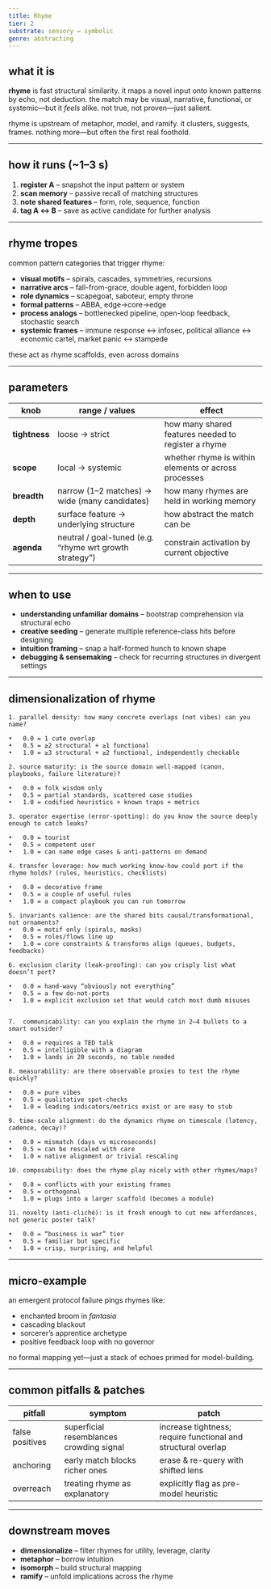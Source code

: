 ```yaml
---
title: Rhyme
tier: 2
substrate: sensory ↔ symbolic
genre: abstracting
---
```


## what it is

**rhyme** is fast structural similarity. it maps a novel input onto known patterns by echo, not deduction. the match may be visual, narrative, functional, or systemic—but it *feels* alike. not true, not proven—just salient.

rhyme is upstream of metaphor, model, and ramify. it clusters, suggests, frames. nothing more—but often the first real foothold.

---

## how it runs (~1–3 s)

1. **register A** – snapshot the input pattern or system  
2. **scan memory** – passive recall of matching structures  
3. **note shared features** – form, role, sequence, function  
4. **tag A ↔ B** – save as active candidate for further analysis  

---

## rhyme tropes

common pattern categories that trigger rhyme:

- **visual motifs** – spirals, cascades, symmetries, recursions  
- **narrative arcs** – fall-from-grace, double agent, forbidden loop  
- **role dynamics** – scapegoat, saboteur, empty throne  
- **formal patterns** – ABBA, edge→core→edge  
- **process analogs** – bottlenecked pipeline, open-loop feedback, stochastic search  
- **systemic frames** – immune response ↔ infosec, political alliance ↔ economic cartel, market panic ↔ stampede  

these act as rhyme scaffolds, even across domains  

---

## parameters

| knob          | range / values                                          | effect                                                |
|---------------|----------------------------------------------------------|--------------------------------------------------------|
| **tightness**  | loose → strict                                           | how many shared features needed to register a rhyme   |
| **scope**      | local → systemic                                         | whether rhyme is within elements or across processes  |
| **breadth**    | narrow (1–2 matches) → wide (many candidates)           | how many rhymes are held in working memory            |
| **depth**      | surface feature → underlying structure                   | how abstract the match can be                         |
| **agenda**     | neutral / goal-tuned (e.g. “rhyme wrt growth strategy”) | constrain activation by current objective             |

---

## when to use

- **understanding unfamiliar domains** – bootstrap comprehension via structural echo  
- **creative seeding** – generate multiple reference-class hits before designing  
- **intuition framing** – snap a half-formed hunch to known shape  
- **debugging & sensemaking** – check for recurring structures in divergent settings  

---
## dimensionalization of rhyme

    1. parallel density: how many concrete overlaps (not vibes) can you name?

	•	0.0 = 1 cute overlap
	•	0.5 = ≥2 structural + ≥1 functional
	•	1.0 = ≥3 structural + ≥2 functional, independently checkable

    2. source maturity: is the source domain well-mapped (canon, playbooks, failure literature)?

	•	0.0 = folk wisdom only
	•	0.5 = partial standards, scattered case studies
	•	1.0 = codified heuristics + known traps + metrics

    3. operator expertise (error-spotting): do you know the source deeply enough to catch leaks?

	•	0.0 = tourist
	•	0.5 = competent user
	•	1.0 = can name edge cases & anti-patterns on demand

    4. transfer leverage: how much working know-how could port if the rhyme holds? (rules, heuristics, checklists)

	•	0.0 = decorative frame
	•	0.5 = a couple of useful rules
	•	1.0 = a compact playbook you can run tomorrow

    5. invariants salience: are the shared bits causal/transformational, not ornaments?
	•	0.0 = motif only (spirals, masks)
	•	0.5 = roles/flows line up
	•	1.0 = core constraints & transforms align (queues, budgets, feedbacks)

    6. exclusion clarity (leak-proofing): can you crisply list what doesn’t port?

	•	0.0 = hand-wavy “obviously not everything”
	•	0.5 = a few do-not-ports
	•	1.0 = explicit exclusion set that would catch most dumb misuses


    7.  communicability: can you explain the rhyme in 2–4 bullets to a smart outsider?

	•	0.0 = requires a TED talk
	•	0.5 = intelligible with a diagram
	•	1.0 = lands in 20 seconds, no table needed

    8. measurability: are there observable proxies to test the rhyme quickly?

	•	0.0 = pure vibes
	•	0.5 = qualitative spot-checks
	•	1.0 = leading indicators/metrics exist or are easy to stub

    9. time-scale alignment: do the dynamics rhyme on timescale (latency, cadence, decay)?

	•	0.0 = mismatch (days vs microseconds)
	•	0.5 = can be rescaled with care
	•	1.0 = native alignment or trivial rescaling

    10. composability: does the rhyme play nicely with other rhymes/maps?

	•	0.0 = conflicts with your existing frames
	•	0.5 = orthogonal
	•	1.0 = plugs into a larger scaffold (becomes a module)

    11. novelty (anti-cliché): is it fresh enough to cut new affordances, not generic poster talk?

	•	0.0 = “business is war” tier
	•	0.5 = familiar but specific
	•	1.0 = crisp, surprising, and helpful

---

## micro-example

an emergent protocol failure pings rhymes like:
- enchanted broom in *fantasia*  
- cascading blackout  
- sorcerer’s apprentice archetype  
- positive feedback loop with no governor  

no formal mapping yet—just a stack of echoes primed for model-building.

---

## common pitfalls & patches

| pitfall         | symptom                                                 | patch                                                             |
|-----------------|----------------------------------------------------------|-------------------------------------------------------------------|
| false positives | superficial resemblances crowding signal                | increase tightness; require functional and structural overlap     |
| anchoring       | early match blocks richer ones                          | erase & re-query with shifted lens                               |
| overreach       | treating rhyme as explanatory                           | explicitly flag as pre-model heuristic                           |

---

## downstream moves

- **dimensionalize** – filter rhymes for utility, leverage, clarity  
- **metaphor** – borrow intuition  
- **isomorph** – build structural mapping  
- **ramify** – unfold implications across the rhyme  